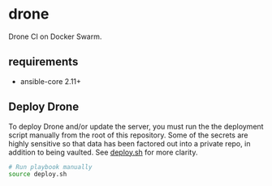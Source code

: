 # drone
Drone CI on Docker Swarm.

## requirements
  - ansible-core 2.11+

## Deploy Drone

To deploy Drone and/or update the server, you must run the the deployment script manually from the root of this repository. Some of the secrets are highly sensitive so that data has been factored out into a private repo, in addition to being vaulted. See [deploy.sh](deploy.sh) for more clarity.
```bash
# Run playbook manually
source deploy.sh
```
